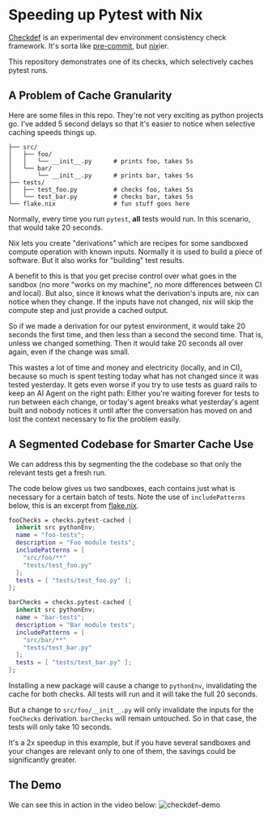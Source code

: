 # Speeding up Pytest with Nix

[Checkdef](https://github.com/MatrixManAtYrService) is an experimental dev environment consistency check framework.
It's sorta like [pre-commit](https://pre-commit.com), but [nix](https://nix.dev/manual/nix/2.28/language/index.html)ier.

This repository demonstrates one of its checks, which selectively caches pytest runs.

## A Problem of Cache Granularity

Here are some files in this repo.
They're not very exciting as python projects go.
I've added 5 second delays so that it's easier to notice when selective caching speeds things up.

```
├── src/
│   ├── foo/
│   │   └── __init__.py      # prints foo, takes 5s
│   └── bar/
│       └── __init__.py      # prints bar, takes 5s
├── tests/
│   ├── test_foo.py          # checks foo, takes 5s
│   └── test_bar.py          # checks bar, takes 5s
└── flake.nix                # fun stuff goes here
```

Normally, every time you run `pytest`, **all** tests would run.
In this scenario, that would take 20 seconds.

Nix lets you create "derivations" which are recipes for some sandboxed compute operation with known inputs.
Normally it is used to build a piece of software.
But it also works for "building" test results.

A benefit to this is that you get precise control over what goes in the sandbox (no more "works on my machine", no more differences between CI and local).
But also, since it knows what the derivation's inputs are, nix can notice when they change.
If the inputs have not changed, nix will skip the compute step and just provide a cached output.

So if we made a derivation for our pytest environment, it would take 20 seconds the first time, and then less than a second the second time.
That is, unless we changed something.
Then it would take 20 seconds all over again, even if the change was small.

This wastes a lot of time and money and electricity (locally, and in CI), because so much is spent testing today what has not changed since it was tested yesterday.
It gets even worse if you try to use tests as guard rails to keep an AI Agent on the right path:
Either you're waiting forever for tests to run between each change, or today's agent breaks what yesterday's agent built and nobody notices it until after the conversation has moved on and lost the context necessary to fix the problem easily.

## A Segmented Codebase for Smarter Cache Use

We can address this by segmenting the the codebase so that only the relevant tests get a fresh run.

The code below gives us two sandboxes, each contains just what is necessary for a certain batch of tests.
Note the use of `includePatterns` below, this is an excerpt from [flake.nix](flake.nix).

```nix
fooChecks = checks.pytest-cached {
  inherit src pythonEnv;
  name = "foo-tests";
  description = "Foo module tests";
  includePatterns = [
    "src/foo/**"
    "tests/test_foo.py"
  ];
  tests = [ "tests/test_foo.py" ];
};

barChecks = checks.pytest-cached {
  inherit src pythonEnv;
  name = "bar-tests";
  description = "Bar module tests";
  includePatterns = [
    "src/bar/**"
    "tests/test_bar.py"
  ];
  tests = [ "tests/test_bar.py" ];
};
```

Installing a new package will cause a change to `pythonEnv`, invalidating the cache for both checks.
All tests will run and it will take the full 20 seconds.

But a change to `src/foo/__init__.py` will only invalidate the inputs for the `fooChecks` derivation.
`barChecks` will remain untouched.
So in that case, the tests will only take 10 seconds.

It's a 2x speedup in this example, but if you have several sandboxes and your changes are relevant only to one of them, the savings could be significantly greater.

## The Demo

We can see this in action in the video below:
![checkdef-demo](demo.gif)

